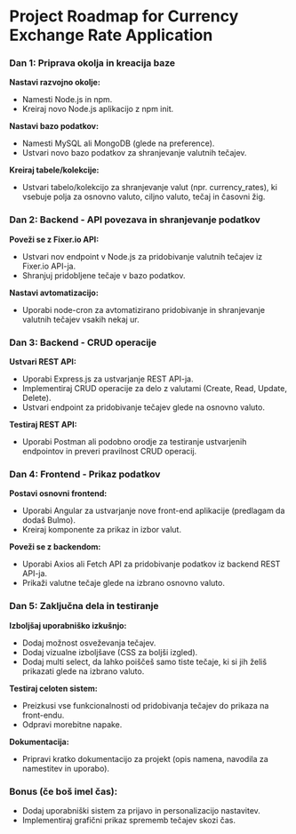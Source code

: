 # Project Roadmap for Currency Exchange Rate Application

### Dan 1: Priprava okolja in kreacija baze
**Nastavi razvojno okolje:**
- Namesti Node.js in npm.
- Kreiraj novo Node.js aplikacijo z npm init.

**Nastavi bazo podatkov:**
- Namesti MySQL ali MongoDB (glede na preference).
- Ustvari novo bazo podatkov za shranjevanje valutnih tečajev.

**Kreiraj tabele/kolekcije:**
- Ustvari tabelo/kolekcijo za shranjevanje valut (npr. currency_rates), ki vsebuje polja za osnovno valuto, ciljno valuto, tečaj in časovni žig.

### Dan 2: Backend - API povezava in shranjevanje podatkov
**Poveži se z Fixer.io API:**
- Ustvari nov endpoint v Node.js za pridobivanje valutnih tečajev iz Fixer.io API-ja.
- Shranjuj pridobljene tečaje v bazo podatkov.

**Nastavi avtomatizacijo:**
- Uporabi node-cron za avtomatizirano pridobivanje in shranjevanje valutnih tečajev vsakih nekaj ur.

### Dan 3: Backend - CRUD operacije
**Ustvari REST API:**
- Uporabi Express.js za ustvarjanje REST API-ja.
- Implementiraj CRUD operacije za delo z valutami (Create, Read, Update, Delete).
- Ustvari endpoint za pridobivanje tečajev glede na osnovno valuto.

**Testiraj REST API:**
- Uporabi Postman ali podobno orodje za testiranje ustvarjenih endpointov in preveri pravilnost CRUD operacij.

### Dan 4: Frontend - Prikaz podatkov
**Postavi osnovni frontend:**
- Uporabi Angular za ustvarjanje nove front-end aplikacije (predlagam da dodaš Bulmo).
- Kreiraj komponente za prikaz in izbor valut.

**Poveži se z backendom:**
- Uporabi Axios ali Fetch API za pridobivanje podatkov iz backend REST API-ja.
- Prikaži valutne tečaje glede na izbrano osnovno valuto.

### Dan 5: Zaključna dela in testiranje
**Izboljšaj uporabniško izkušnjo:**
- Dodaj možnost osveževanja tečajev.
- Dodaj vizualne izboljšave (CSS za boljši izgled).
- Dodaj multi select, da lahko poiščeš samo tiste tečaje, ki si jih želiš prikazati glede na izbrano valuto.

**Testiraj celoten sistem:**
- Preizkusi vse funkcionalnosti od pridobivanja tečajev do prikaza na front-endu.
- Odpravi morebitne napake.

**Dokumentacija:**
- Pripravi kratko dokumentacijo za projekt (opis namena, navodila za namestitev in uporabo).

### Bonus (če boš imel čas):
- Dodaj uporabniški sistem za prijavo in personalizacijo nastavitev.
- Implementiraj grafični prikaz sprememb tečajev skozi čas.
